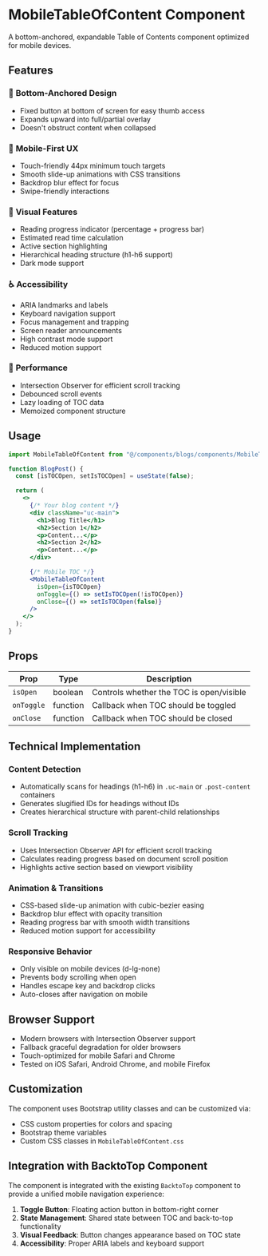 # MobileTableOfContent Component

A bottom-anchored, expandable Table of Contents component optimized for mobile devices.

## Features

### 🎯 **Bottom-Anchored Design**
- Fixed button at bottom of screen for easy thumb access
- Expands upward into full/partial overlay
- Doesn't obstruct content when collapsed

### 📱 **Mobile-First UX**
- Touch-friendly 44px minimum touch targets
- Smooth slide-up animations with CSS transitions
- Backdrop blur effect for focus
- Swipe-friendly interactions

### 🎨 **Visual Features**
- Reading progress indicator (percentage + progress bar)
- Estimated read time calculation
- Active section highlighting
- Hierarchical heading structure (h1-h6 support)
- Dark mode support

### ♿ **Accessibility**
- ARIA landmarks and labels
- Keyboard navigation support
- Focus management and trapping
- Screen reader announcements
- High contrast mode support
- Reduced motion support

### 🚀 **Performance**
- Intersection Observer for efficient scroll tracking
- Debounced scroll events
- Lazy loading of TOC data
- Memoized component structure

## Usage

```jsx
import MobileTableOfContent from "@/components/blogs/components/MobileTableOfContent";

function BlogPost() {
  const [isTOCOpen, setIsTOCOpen] = useState(false);

  return (
    <>
      {/* Your blog content */}
      <div className="uc-main">
        <h1>Blog Title</h1>
        <h2>Section 1</h2>
        <p>Content...</p>
        <h2>Section 2</h2>
        <p>Content...</p>
      </div>

      {/* Mobile TOC */}
      <MobileTableOfContent
        isOpen={isTOCOpen}
        onToggle={() => setIsTOCOpen(!isTOCOpen)}
        onClose={() => setIsTOCOpen(false)}
      />
    </>
  );
}
```

## Props

| Prop | Type | Description |
|------|------|-------------|
| `isOpen` | boolean | Controls whether the TOC is open/visible |
| `onToggle` | function | Callback when TOC should be toggled |
| `onClose` | function | Callback when TOC should be closed |

## Technical Implementation

### Content Detection
- Automatically scans for headings (h1-h6) in `.uc-main` or `.post-content` containers
- Generates slugified IDs for headings without IDs
- Creates hierarchical structure with parent-child relationships

### Scroll Tracking
- Uses Intersection Observer API for efficient scroll tracking
- Calculates reading progress based on document scroll position
- Highlights active section based on viewport visibility

### Animation & Transitions
- CSS-based slide-up animation with cubic-bezier easing
- Backdrop blur effect with opacity transition
- Reading progress bar with smooth width transitions
- Reduced motion support for accessibility

### Responsive Behavior
- Only visible on mobile devices (d-lg-none)
- Prevents body scrolling when open
- Handles escape key and backdrop clicks
- Auto-closes after navigation on mobile

## Browser Support

- Modern browsers with Intersection Observer support
- Fallback graceful degradation for older browsers
- Touch-optimized for mobile Safari and Chrome
- Tested on iOS Safari, Android Chrome, and mobile Firefox

## Customization

The component uses Bootstrap utility classes and can be customized via:
- CSS custom properties for colors and spacing
- Bootstrap theme variables
- Custom CSS classes in `MobileTableOfContent.css`

## Integration with BacktoTop Component

The component is integrated with the existing `BacktoTop` component to provide a unified mobile navigation experience:

1. **Toggle Button**: Floating action button in bottom-right corner
2. **State Management**: Shared state between TOC and back-to-top functionality
3. **Visual Feedback**: Button changes appearance based on TOC state
4. **Accessibility**: Proper ARIA labels and keyboard support
